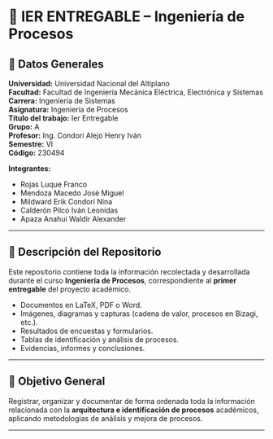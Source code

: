 # 📘 IER ENTREGABLE – Ingeniería de Procesos

## 🏫 Datos Generales

**Universidad:** Universidad Nacional del Altiplano  
**Facultad:** Facultad de Ingeniería Mecánica Eléctrica, Electrónica y Sistemas  
**Carrera:** Ingeniería de Sistemas  
**Asignatura:** Ingeniería de Procesos  
**Título del trabajo:** Ier Entregable  
**Grupo:** A  
**Profesor:** Ing. Condori Alejo Henry Iván  
**Semestre:** VI  
**Código:** 230494  

**Integrantes:**  
- Rojas Luque Franco  
- Mendoza Macedo José Miguel  
- Mildward Erik Condori Nina  
- Calderón Pilco Iván Leonidas  
- Apaza Anahui Waldir Alexander  

---

## 📂 Descripción del Repositorio

Este repositorio contiene toda la información recolectada y desarrollada durante el curso **Ingeniería de Procesos**, correspondiente al **primer entregable** del proyecto académico.  

- Documentos en LaTeX, PDF o Word.  
- Imágenes, diagramas y capturas (cadena de valor, procesos en Bizagi, etc.).  
- Resultados de encuestas y formularios.  
- Tablas de identificación y análisis de procesos.  
- Evidencias, informes y conclusiones.  

---

## 🧭 Objetivo General

Registrar, organizar y documentar de forma ordenada toda la información relacionada con la **arquitectura e identificación de procesos** académicos, aplicando metodologías de análisis y mejora de procesos.

---


